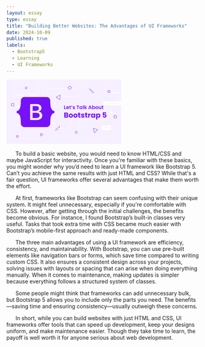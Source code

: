 ```yaml
---
layout: essay  
type: essay  
title: "Building Better Websites: The Advantages of UI Frameworks"  
date: 2024-10-09  
published: true  
labels:  
  - Bootstrap5
  - Learning
  - UI Frameworks
---
```


<img width="300px" class="rounded float-start pe-4" src="../img/essay4/lets-talk-about-bootstrap.png">

&nbsp;&nbsp;&nbsp;&nbsp;&nbsp;&nbsp;To build a basic website, you would need to know HTML/CSS and maybe JavaScript for interactivity. Once you're familiar with these basics, you might wonder why you’d need to learn a UI framework like Bootstrap 5. Can’t you achieve the same results with just HTML and CSS? While that's a fair question, UI frameworks offer several advantages that make them worth the effort.

&nbsp;&nbsp;&nbsp;&nbsp;&nbsp;&nbsp;At first, frameworks like Bootstrap can seem confusing with their unique system. It might feel unnecessary, especially if you're comfortable with CSS. However, after getting through the initial challenges, the benefits become obvious. For instance, I found Bootstrap’s built-in classes very useful. Tasks that took extra time with CSS became much easier with Bootstrap’s mobile-first approach and ready-made components.

&nbsp;&nbsp;&nbsp;&nbsp;&nbsp;&nbsp;The three main advantages of using a UI framework are efficiency, consistency, and maintainability. With Bootstrap, you can use pre-built elements like navigation bars or forms, which save time compared to writing custom CSS. It also ensures a consistent design across your projects, solving issues with layouts or spacing that can arise when doing everything manually. When it comes to maintenance, making updates is simpler because everything follows a structured system of classes.

&nbsp;&nbsp;&nbsp;&nbsp;&nbsp;&nbsp;Some people might think that frameworks can add unnecessary bulk, but Bootstrap 5 allows you to include only the parts you need. The benefits—saving time and ensuring consistency—usually outweigh these concerns.

&nbsp;&nbsp;&nbsp;&nbsp;&nbsp;&nbsp;In short, while you can build websites with just HTML and CSS, UI frameworks offer tools that can speed up development, keep your designs uniform, and make maintenance easier. Though they take time to learn, the payoff is well worth it for anyone serious about web development.
